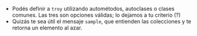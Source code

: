 * Podés definir a `troy` utilizando autométodos, autoclases o clases comunes. Las tres son opciones válidas; lo dejamos a tu criterio (?)
* Quizás te sea útil el mensaje `sample`, que entienden las colecciones y te retorna un elemento al azar. 